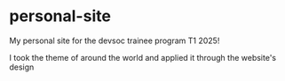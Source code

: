 # personal-site

My personal site for the devsoc trainee program T1 2025!

I took the theme of around the world and applied it through the website's
design 